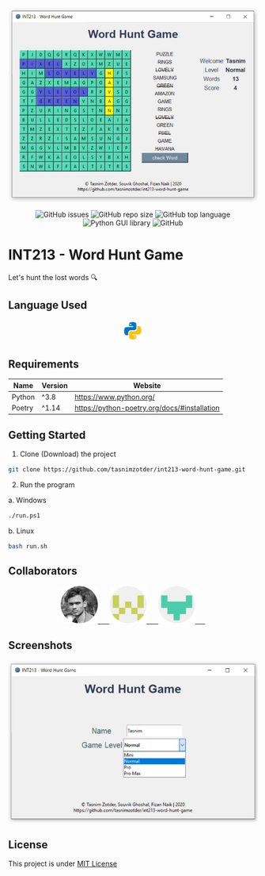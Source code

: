 ![image](assets/game_play.jpg)

<p align="center">
    <img alt="GitHub issues" src="https://img.shields.io/github/issues/tasnimzotder/int213-word-hunt-game?style=flat-square">
    <img alt="GitHub repo size" src="https://img.shields.io/github/repo-size/tasnimzotder/int213-word-hunt-game?style=flat-square">
    <img alt="GitHub top language" src="https://img.shields.io/github/languages/top/tasnimzotder/int213-word-hunt-game?style=flat-square" />
    <img alt="Python GUI library" src="https://img.shields.io/badge/GUI-Tkinter-blue?style=flat-square" / >
    <img alt="GitHub" src="https://img.shields.io/github/license/tasnimzotder/int213-word-hunt-game?style=flat-square">
</p>

# INT213 - Word Hunt Game

Let's hunt the lost words 🔍

## Language Used

<p align="center">
    <img alt="python" src="assets/python.png" height="44px"/>
</p>

## Requirements

| Name   | Version | Website                                      |
| ------ | ------- | -------------------------------------------- |
| Python | ^3.8    | https://www.python.org/                      |
| Poetry | ^1.14   | https://python-poetry.org/docs/#installation |

## Getting Started

1. Clone (Download) the project

```bash
git clone https://github.com/tasnimzotder/int213-word-hunt-game.git
```

2. Run the program

a. Windows

```bash
./run.ps1
```

b. Linux

```bash
bash run.sh
```

## Collaborators

<p align="center">
    <a href="https://github.com/tasnimzotder">
        <img alt="Tasnim Zotder" src="assets/tasnim.png"  height="75"/>
        &nbsp&nbsp&nbsp&nbsp
    </a>
    <a href="https://github.com/Souvik-Ghosal">
        <img alt="Tasnim Zotder" src="assets/souvik.png"  height="75"/>
        &nbsp&nbsp&nbsp&nbsp
    </a>
    <a href="https://github.com/fizannaik">
        <img alt="Tasnim Zotder" src="assets/fizan.png"  height="75"/>
        &nbsp&nbsp&nbsp&nbsp
    </a>
<p>

## Screenshots

![game setup](assets/game_setup.jpg)

## License

This project is under [MIT License](LICENSE)

